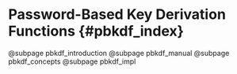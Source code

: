 # Password-Based Key Derivation Functions {#pbkdf_index}
@subpage pbkdf_introduction
@subpage pbkdf_manual
@subpage pbkdf_concepts
@subpage pbkdf_impl